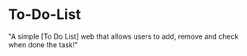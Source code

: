 # To-Do-List
"A simple [To Do List] web that allows users to add, remove and check when done the task!"
